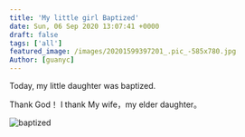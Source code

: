 ```yaml
---
title: 'My little girl Baptized'
date: Sun, 06 Sep 2020 13:07:41 +0000
draft: false
tags: ['all']
featured_image: /images/20201599397201_.pic_-585x780.jpg
Author: [guanyc]
---
```


Today, my little daughter was baptized.

Thank God！ I thank My wife，my elder daughter。

![baptized](/images/20201599397201_.pic_-585x780.jpg)

